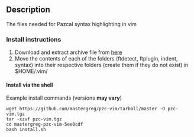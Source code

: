 ## Description

The files needed for Pazcal syntax highlighting in vim

### Install instructions

1. Download and extract archive file from [here](https://github.com/mastergreg/pzc-vim/tarball/master)
2. Move the contents of each of the folders (ftdetect, ftplugin, indent, syntax) into their respective folders (create them if they do not exist) in $HOME/.vim/


#### Install via the shell
Example install commands (versions **may vary**)

    wget https://github.com/mastergreg/pzc-vim/tarball/master -O pzc-vim.tgz
    tar -xzvf pzc-vim.tgz
    cd mastergreg-pzc-vim-5ee0cdf
    bash install.sh
